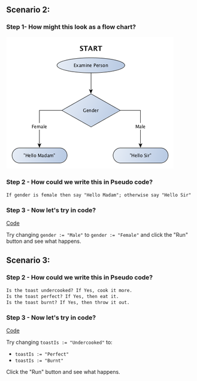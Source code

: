 ## Scenario 2:

### Step 1- How might this look as a flow chart?

![Scenario 2](ep01s02.png)

### Step 2 - How could we write this in Pseudo code?

```
If gender is female then say "Hello Madam"; otherwise say "Hello Sir"
```

### Step 3 - Now let's try in code?

[Code](https://play.golang.org/p/p636I-920f)

Try changing `gender := "Male"` to `gender := "Female"` and click the "Run" button and see what happens.

## Scenario 3:

### Step 2 - How could we write this in Pseudo code?

```
Is the toast undercooked? If Yes, cook it more.
Is the toast perfect? If Yes, then eat it.
Is the toast burnt? If Yes, then throw it out.
```

### Step 3 - Now let's try in code?

[Code](https://play.golang.org/p/ezhOyazjbq)

Try changing `toastIs := "Undercooked"` to:
* `toastIs := "Perfect"`
* `toastIs := "Burnt"`

Click the "Run" button and see what happens.
